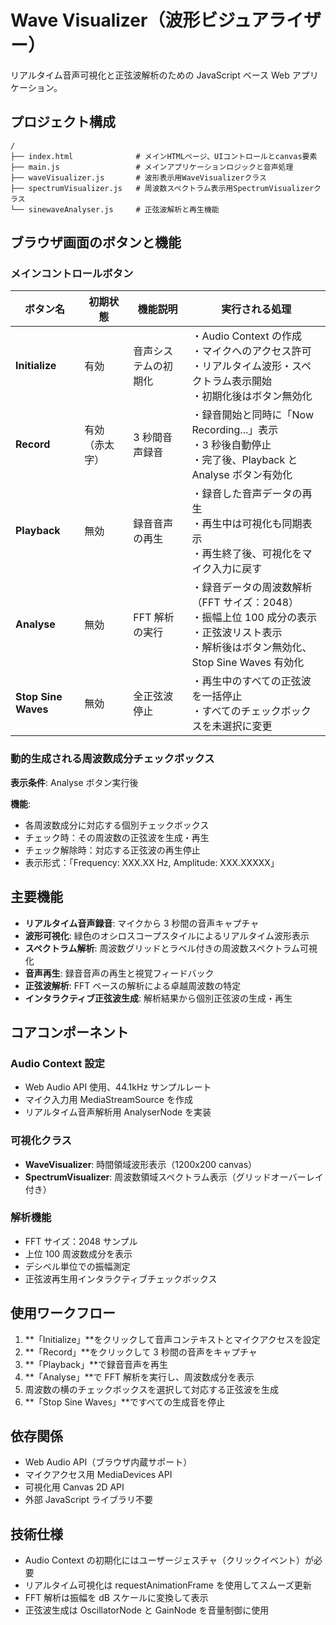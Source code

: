 # Wave Visualizer（波形ビジュアライザー）

リアルタイム音声可視化と正弦波解析のための JavaScript ベース Web アプリケーション。

## プロジェクト構成

```
/
├── index.html              # メインHTMLページ、UIコントロールとcanvas要素
├── main.js                 # メインアプリケーションロジックと音声処理
├── waveVisualizer.js       # 波形表示用WaveVisualizerクラス
├── spectrumVisualizer.js   # 周波数スペクトラム表示用SpectrumVisualizerクラス
└── sinewaveAnalyser.js     # 正弦波解析と再生機能
```

## ブラウザ画面のボタンと機能

### メインコントロールボタン

| ボタン名            | 初期状態       | 機能説明             | 実行される処理                                                                                                                                    |
| ------------------- | -------------- | -------------------- | ------------------------------------------------------------------------------------------------------------------------------------------------- |
| **Initialize**      | 有効           | 音声システムの初期化 | ・Audio Context の作成<br>・マイクへのアクセス許可<br>・リアルタイム波形・スペクトラム表示開始<br>・初期化後はボタン無効化                        |
| **Record**          | 有効（赤太字） | 3 秒間音声録音       | ・録音開始と同時に「Now Recording...」表示<br>・3 秒後自動停止<br>・完了後、Playback と Analyse ボタン有効化                                      |
| **Playback**        | 無効           | 録音音声の再生       | ・録音した音声データの再生<br>・再生中は可視化も同期表示<br>・再生終了後、可視化をマイク入力に戻す                                                |
| **Analyse**         | 無効           | FFT 解析の実行       | ・録音データの周波数解析（FFT サイズ：2048）<br>・振幅上位 100 成分の表示<br>・正弦波リスト表示<br>・解析後はボタン無効化、Stop Sine Waves 有効化 |
| **Stop Sine Waves** | 無効           | 全正弦波停止         | ・再生中のすべての正弦波を一括停止<br>・すべてのチェックボックスを未選択に変更                                                                    |

### 動的生成される周波数成分チェックボックス

**表示条件**: Analyse ボタン実行後

**機能**:

- 各周波数成分に対応する個別チェックボックス
- チェック時：その周波数の正弦波を生成・再生
- チェック解除時：対応する正弦波の再生停止
- 表示形式：「Frequency: XXX.XX Hz, Amplitude: XXX.XXXXX」

## 主要機能

- **リアルタイム音声録音**: マイクから 3 秒間の音声キャプチャ
- **波形可視化**: 緑色のオシロスコープスタイルによるリアルタイム波形表示
- **スペクトラム解析**: 周波数グリッドとラベル付きの周波数スペクトラム可視化
- **音声再生**: 録音音声の再生と視覚フィードバック
- **正弦波解析**: FFT ベースの解析による卓越周波数の特定
- **インタラクティブ正弦波生成**: 解析結果から個別正弦波の生成・再生

## コアコンポーネント

### Audio Context 設定

- Web Audio API 使用、44.1kHz サンプルレート
- マイク入力用 MediaStreamSource を作成
- リアルタイム音声解析用 AnalyserNode を実装

### 可視化クラス

- **WaveVisualizer**: 時間領域波形表示（1200x200 canvas）
- **SpectrumVisualizer**: 周波数領域スペクトラム表示（グリッドオーバーレイ付き）

### 解析機能

- FFT サイズ：2048 サンプル
- 上位 100 周波数成分を表示
- デシベル単位での振幅測定
- 正弦波再生用インタラクティブチェックボックス

## 使用ワークフロー

1. **「Initialize」**をクリックして音声コンテキストとマイクアクセスを設定
2. **「Record」**をクリックして 3 秒間の音声をキャプチャ
3. **「Playback」**で録音音声を再生
4. **「Analyse」**で FFT 解析を実行し、周波数成分を表示
5. 周波数の横のチェックボックスを選択して対応する正弦波を生成
6. **「Stop Sine Waves」**ですべての生成音を停止

## 依存関係

- Web Audio API（ブラウザ内蔵サポート）
- マイクアクセス用 MediaDevices API
- 可視化用 Canvas 2D API
- 外部 JavaScript ライブラリ不要

## 技術仕様

- Audio Context の初期化にはユーザージェスチャ（クリックイベント）が必要
- リアルタイム可視化は requestAnimationFrame を使用してスムーズ更新
- FFT 解析は振幅を dB スケールに変換して表示
- 正弦波生成は OscillatorNode と GainNode を音量制御に使用

